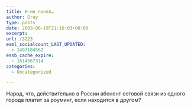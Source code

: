```yaml
---
title: Н-не понял…
author: Gray
type: posts
date: 2003-06-19T21:16:03+00:00
excerpt:
url: /3223
esml_socialcount_LAST_UPDATED:
  - 1497184562
essb_cache_expire:
  - 1614567314
categories:
  - Uncategorized

---
```








Народ, что, действительно в России абонент сотовой связи из одного города платит за роуминг, если находится в другом?